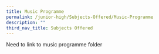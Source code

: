 ```yaml
---
title: Music Programme
permalink: /junior-high/Subjects-Offered/Music-Programme
description: ""
third_nav_title: Subjects Offered
---
```

Need to link to music programme folder